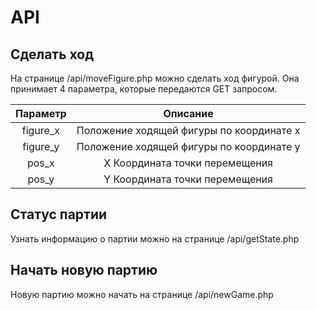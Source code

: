 # API
## Сделать ход
На странице /api/moveFigure.php можно сделать ход фигурой.
Она принимает 4 параметра, которые передаются GET запросом.

| Параметр | Описание                                 |
| :------: | :--------------------------------------: |
| figure_x | Положение ходящей фигуры по координате x |
| figure_y | Положение ходящей фигуры по координате y |
| pos_x    | X Координата точки перемещения           |
| pos_y    | Y Координата точки перемещения           |

## Статус партии
Узнать информацию о партии можно на странице /api/getState.php 
## Начать новую партию
Новую партию можно начать на странице /api/newGame.php

